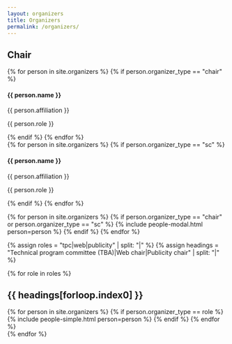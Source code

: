 ```yaml
---
layout: organizers
title: Organizers
permalink: /organizers/
---
```


## Chair

<div class="row organizers" id="speakers">
    {% for person in site.organizers %}
        {% if person.organizer_type == "chair" %}
        <div class="col-sm-3 speakers-item">
            <a href="#{{ person.slug }}" class="speakers-link" data-toggle="modal">
                <div class="speakers-hover">
                    <div class="speakers-hover-content">
                        <i class="fa fa-plus fa-3x"></i>
                    </div>
                </div>
                <img src="{{ person.pic | relative_url }}" class="img-responsive img-centered" alt="">
            </a>
            <div class="speakers-caption">
                <h4 class="speakers-name">{{ person.name }}</h4>
                <p class="text-muted">{{ person.affiliation }}</p>
                <p class="text-muted">{{ person.role }}</p>
            </div>
        </div>
        {% endif %}
    {% endfor %}
</div>

<!-- ## Steering Committee -->

<div class="row" id="speakers">
    {% for person in site.organizers %}
        {% if person.organizer_type == "sc" %}
        <div class="col-sm-4 speakers-item">
            <a href="#{{ person.slug }}" class="speakers-link" data-toggle="modal">
                <div class="speakers-hover">
                    <div class="speakers-hover-content">
                        <i class="fa fa-plus fa-3x"></i>
                    </div>
                </div>
                <img src="{{ person.pic | relative_url }}" class="img-responsive img-centered" alt="">
            </a>
            <div class="speakers-caption">
                <h4 class="speakers-name">{{ person.name }}</h4>
                <p class="text-muted">{{ person.affiliation }}</p>
                <p class="text-muted">{{ person.role }}</p>
            </div>
        </div>
        {% endif %}
    {% endfor %}
</div>

{% for person in site.organizers %}
    {% if person.organizer_type == "chair" or person.organizer_type == "sc" %}
        {% include people-modal.html person=person %}
    {% endif %}
{% endfor %}

<!-- Other organizers -->
{% assign roles = "tpc|web|publicity" | split: "|" %}
{% assign headings = "Technical program committee (TBA)|Web chair|Publicity chair" | split: "|" %}

{% for role in roles %}
<h2>{{ headings[forloop.index0] }}</h2>
<div class="row organizers-secondary">
    {% for person in site.organizers %}
        {% if person.organizer_type == role %}
            {% include people-simple.html person=person %}
        {% endif %}
    {% endfor %}
</div>
{% endfor %}

